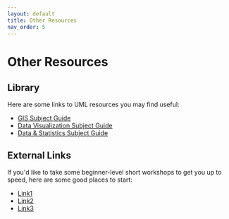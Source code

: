 ```yaml
---
layout: default
title: Other Resources
nav_order: 5
---
```

# Other Resources
## Library 
Here are some links to UML resources you may find useful:
-  [GIS Subject Guide](https://libguides.lib.umanitoba.ca/GISResources)
-  [Data Visualization Subject Guide](https://libguides.lib.umanitoba.ca/viz)
-  [Data & Statistics Subject Guide](https://libguides.lib.umanitoba.ca/data)

## External Links
If you'd like to take some beginner-level short workshops to get you up to speed, here are some good places to start:
-  [Link1](https://google.ca)
-  [Link2](https://google.ca)
-  [Link3](https://google.ca)
